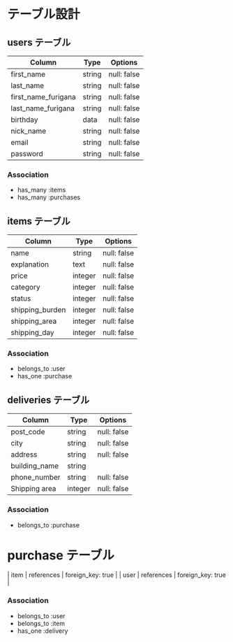 # テーブル設計

## users テーブル

| Column              | Type   | Options     |
| ------------------- | ------ | ----------- |
| first_name          | string | null: false |
| last_name           | string | null: false |
| first_name_furigana | string | null: false |
| last_name_furigana  | string | null: false |
| birthday            | data   | null: false |
| nick_name           | string | null: false |
| email               | string | null: false |
| password            | string | null: false |

### Association

- has_many :items
- has_many :purchases

## items テーブル

| Column          | Type    | Options     |
| --------------- | --------| ----------- |
| name            | string  | null: false |
| explanation     | text    | null: false |
| price           | integer | null: false |
| category        | integer | null: false |
| status          | integer | null: false |
| shipping_burden | integer | null: false |
| shipping_area   | integer | null: false |
| shipping_day   | integer | null: false |

### Association

- belongs_to :user
- has_one :purchase

## deliveries テーブル

| Column          | Type    | Options     |
| --------------- | ------- | ----------- |
| post_code       | string  | null: false |
| city            | string  | null: false |
| address         | string  | null: false |
| building_name   | string  |             |
| phone_number    | string  | null: false |
| Shipping area   | integer | null: false |

### Association

- belongs_to :purchase


# purchase テーブル

| item | references | foreign_key: true |
| user | references | foreign_key: true |

### Association

- belongs_to :user
- belongs_to :item
- has_one :delivery

